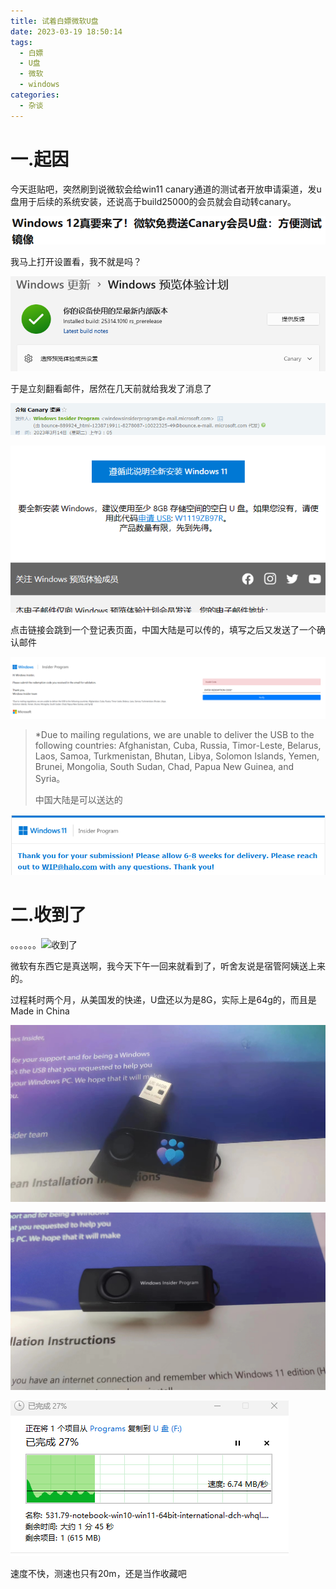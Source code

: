 ```yaml
---
title: 试着白嫖微软U盘
date: 2023-03-19 18:50:14
tags:
  - 白嫖
  - U盘
  - 微软
  - windows
categories:
  - 杂谈
---
```


# 一.起因

今天逛贴吧，突然刷到说微软会给win11 canary通道的测试者开放申请渠道，发u盘用于后续的系统安装，还说高于build25000的会员就会自动转canary。

![大概的消息](试着白嫖微软U盘/image-20230319185305754.png)

我马上打开设置看，我不就是吗？

![！](试着白嫖微软U盘/image-20230319185540315.png)

于是立刻翻看邮件，居然在几天前就给我发了消息了

![3月14日啊，我居然没有去看这封写了什么](试着白嫖微软U盘/image-20230319185731991.png)

![这个码我已经用了，哈哈](试着白嫖微软U盘/image-20230319185905269.png)

点击链接会跳到一个登记表页面，中国大陆是可以传的，填写之后又发送了一个确认邮件

![码只能用一次，这里就看不到表格了](试着白嫖微软U盘/image-20230319190053600.png)

> *Due to mailing regulations, we are unable to deliver the USB to the following countries: Afghanistan, Cuba, Russia, Timor-Leste, Belarus, Laos, Samoa, Turkmenistan, Bhutan, Libya, Solomon Islands, Yemen, Brunei, Mongolia, South Sudan, Chad, Papua New Guinea, and Syria。
>
> 中国大陆是可以送达的

![回执，应该是美国运过来](试着白嫖微软U盘/image-20230319190224133.png)

# 二.收到了

。。。。。。![收到了](试着白嫖微软U盘/image-20230524161839397.png)

微软有东西它是真送啊，我今天下午一回来就看到了，听舍友说是宿管阿姨送上来的。

过程耗时两个月，从美国发的快递，U盘还以为是8G，实际上是64g的，而且是Made in China

![made in china](试着白嫖微软U盘/image-20230524162120377.png)

![windows insider program](试着白嫖微软U盘/image-20230524162138429.png)

![速度不快](试着白嫖微软U盘/image-20230524162528710.png)

速度不快，测速也只有20m，还是当作收藏吧

